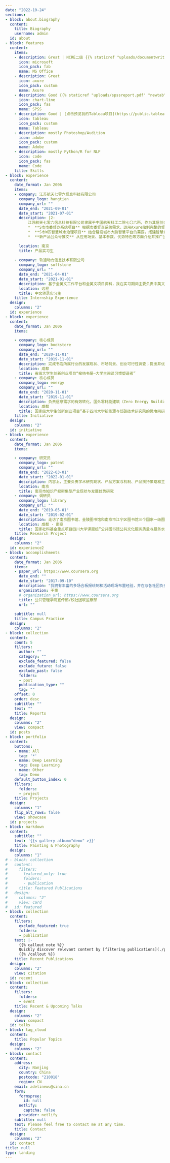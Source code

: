 ```yaml
---
date: "2022-10-24"
sections:
- block: about.biography
  content:
    title: Biography
    username: admin
  id: about
- block: features
  content:
    items:
    - description: Great | NCRE二级 {{% staticref "uploads/documentwriting.pdf" "newtab" %}}点击预览我的公文写作项目{{% /staticref %}}
      icon: microsoft
      icon_pack: fab
      name: MS Office
    - description: Great
      icon: axure
      icon_pack: custom
      name: Axure
    - description: Good {{% staticref "uploads/spssreport.pdf" "newtab" %}}点击预览我的SPSS项目{{% /staticref %}}
      icon: chart-line
      icon_pack: fas
      name: SPSS
    - description: Good | [点击预览我的Tableau项目](https://public.tableau.com/profile/wanda.wu#!/vizhome/5_15926193601640/1)
      icon: tableau
      icon_pack: custom
      name: Tableau
    - description: mostly Photoshop/Audition
      icon: adobe
      icon_pack: custom
      name: Adobe
    - description: mostly Python/R for NLP
      icon: code
      icon_pack: fas
      name: Code
    title: Skills
- block: experience
  content:
    date_format: Jan 2006
    items:
    - company: 江苏航天七零六信息科技有限公司
      company_logo: hangtian
      company_url: ""
      date_end: "2021-09-01"
      date_start: "2021-07-01"
      description: |2-
          江苏航天七零六信息科技有限公司隶属于中国航天科工二院七〇六所，作为其信创企业总部，在党、政、军相关领域深度参与信创建设。实习期间，我主要负责完成的工作包括：
          *  **S市市委督办系统项目** 根据市委督查系统需求，运用Axure绘制完整的督办系统模拟原型，并撰写相应的督办系统用户操作手册。您可点击[此处](https://z6ldg3.axshare.com)预览该项目原型，密码为202108。
          *  **S市W区智慧城市治理项目** 结合建设城市大脑智慧平台的需要，搭建智慧城市治理指挥中心。您可点击[此处](https://ycdfav.axshare.com)预览该可视化看板，密码为202108。
          *  **新产品公众号推文** 从应用场景、基本参数、优势特色等方面介绍并推广公司新兴产品。具体内容请您参阅 [天熠TR11A3](https://mp.weixin.qq.com/s/d6mGjJ8xnI2VB0BOHVWkkg) | [天熠TR41A1](https://mp.weixin.qq.com/s/Wg7Ly3ySwT947JGibkMaNw) | [OPS电脑](https://mp.weixin.qq.com/s/8S7iMS0JDJK_TRaFFVRuEg) 

      location: 南京
      title: 产品实习生
      
    - company: 软通动力信息技术有限公司
      company_logo: softstone
      company_url: ""
      date_end: "2021-04-01"
      date_start: "2021-01-01"
      description: 基于全英文工作平台和全英文项目资料，我在实习期间主要负责中英文相关的有声书音频、文本、商户网页、搜索引擎关键词等资料的筛选、审核、赋分比较、转录相关工作。
      location: 远程
      title: 中文转录实习生
    title: Internship Experience
  design:
    columns: "2"
  id: experience
- block: experience
  content:
    date_format: Jan 2006
    items:

    - company: 核心成员
      company_logo: bookstore
      company_url: ""
      date_end: "2020-11-01"
      date_start: "2019-11-01"
      description: 完成书店所属行业的发展现状、市场前景、创业可行性调查；提出并优化阅读“打卡-退费”实践、会员俱乐部模式、二手书循环试点活动策划方案；修改润色立项、中期检查与结项阶段的文书材料。{{% staticref "uploads/bookstore.pdf" "newtab" %}}点击此处预览项目汇报{{% /staticref %}}
      location: 成都
      title: 省级大学生创新创业项目“榆枋书屋—大学生阅读习惯塑造者”
    - company: 核心成员
      company_logo: energy
      company_url: ""
      date_end: "2020-11-01"
      date_start: "2019-11-01"
      description: 负责信息需求的有效转化，国外零耗能建筑（Zero Energy Building）相关信息检索、案例查找与比较研究，并形成报告；在成都来福士广场开展关于智慧建筑节能举措的实地考察。
      location: 成都
      title: 国家级大学生创新创业项目“基于四川大学新能源与低碳技术研究院的微电网研究与设计”
    title: Initiative
  design:
    columns: "2"
  id: initiative
- block: experience
  content:
    date_format: Jan 2006
    items:

    - company: 研究员
      company_logo: patent
      company_url: ""
      date_end: "2022-03-01"
      date_start: "2022-01-01"
      description: 内容上，主要负责学术研究现状、产品方案与机制、产品扶持策略和主要任务的研究与阐释；形式上，主要负责会议记录的写作、修改意见的整理和传达以及全过程中与合作公司方的交流和工作对接。
      location: 南京
      title: 南京市知识产权密集型产业现状与发展趋势研究
    - company: 调研员
      company_logo: library
      company_url: ""
      date_end: "2019-05-01"
      date_start: "2019-02-01"
      description: 走访了南京图书馆、金陵图书馆和南京市江宁区图书馆三个国家一级图书馆，对图书馆管理人员与到馆读者进行交谈和问卷调查以了解公共图书馆文化服务的发展现状、特点和不足；实地/电邮发放、回收并录入有效问卷共计303份。
      location: 成都 · 南京
      title: 国家社科基金重点项目四川大学课题组“公共图书馆公共文化服务质量与服务水平调查”
    title: Research Project
  design:
    columns: "2"
  id: experience2
- block: accomplishments
  content:
    date_format: Jan 2006
    items:
    - paper_url: https://www.coursera.org
      date_end: ""
      date_start: "2017-09-10"
      description: "我拥有丰富的多场合板报绘制和活动现场布置经验，并在与各社团负责人的交流对接过程中培养了出色的人际沟通能力。"
      organization: 干事
      # organization_url: https://www.coursera.org
      title: 公共管理学院宣传部/校社团联监察部
      url: ""
    
    subtitle: null
    title: Campus Practice
  design:
    columns: "2"
- block: collection
  content:
    count: 5
    filters:
      author: ""
      category: ""
      exclude_featured: false
      exclude_future: false
      exclude_past: false
      folders:
      - post
      publication_type: ""
      tag: ""
    offset: 0
    order: desc
    subtitle: ""
    text: ""
    title: Reports
  design:
    columns: "2"
    view: compact
  id: posts
- block: portfolio
  content:
    buttons:
    - name: All
      tag: '*'
    - name: Deep Learning
      tag: Deep Learning
    - name: Other
      tag: Demo
    default_button_index: 0
    filters:
      folders:
      - project
    title: Projects
  design:
    columns: "1"
    flip_alt_rows: false
    view: showcase
  id: projects
- block: markdown
  content:
    subtitle: ""
    text: '{{< gallery album="demo" >}}'
    title: Painting & Photography
  design:
    columns: "1"
# - block: collection
#   content:
#     filters:
#       featured_only: true
#       folders:
#       - publication
#     title: Featured Publications
#   design:
#     columns: "2"
#     view: card
#   id: featured
- block: collection
  content:
    filters:
      exclude_featured: true
      folders:
      - publication
    text: |-
      {{% callout note %}}
      Quickly discover relevant content by [filtering publications](./publication/).
      {{% /callout %}}
    title: Recent Publications
  design:
    columns: "2"
    view: citation
  id: recent
- block: collection
  content:
    filters:
      folders:
      - event
    title: Recent & Upcoming Talks
  design:
    columns: "2"
    view: compact
  id: talks
- block: tag_cloud
  content:
    title: Popular Topics
  design:
    columns: "2"
- block: contact
  content:
    address:
      city: Nanjing
      country: China
      postcode: "210018"
      region: CN
    email: adelinewu@sina.cn
    form:
      formspree:
        id: null
      netlify:
        captcha: false
      provider: netlify
    subtitle: null
    text: Please feel free to contact me at any time.
    title: Contact
  design:
    columns: "2"
  id: contact
title: null
type: landing
---
```

